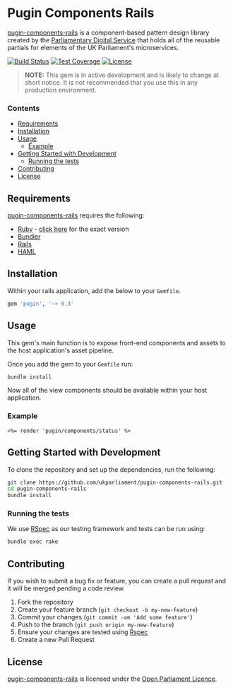 # Pugin Components Rails
[pugin-components-rails][pugin-components-rails] is a component-based pattern design library created by the [Parliamentary Digital Service][pds] that holds all of the reusable partials for elements of the UK Parliament's microservices.

[![Build Status][shield-travis]][info-travis] [![Test Coverage][shield-coveralls]][info-coveralls] [![License][shield-license]][info-license]

> **NOTE:** This gem is in active development and is likely to change at short notice. It is not recommended that you use this in any production environment.

### Contents
<!-- START doctoc generated TOC please keep comment here to allow auto update -->
<!-- DON'T EDIT THIS SECTION, INSTEAD RE-RUN doctoc TO UPDATE -->


- [Requirements](#requirements)
- [Installation](#installation)
- [Usage](#usage)
  - [Example](#example)
- [Getting Started with Development](#getting-started-with-development)
  - [Running the tests](#running-the-tests)
- [Contributing](#contributing)
- [License](#license)

<!-- END doctoc generated TOC please keep comment here to allow auto update -->


## Requirements
[pugin-components-rails][pugin-components-rails] requires the following:
* [Ruby][ruby] - [click here][ruby-version] for the exact version
* [Bundler][bundler]
* [Rails][rails]
* [HAML][haml]


## Installation
Within your rails application, add the below to your `Gemfile`.
```bash
gem 'pugin', '~> 0.3'
```


## Usage
This gem's main function is to expose front-end components and assets to the host application's asset pipeline.

Once you add the gem to your `Gemfile` run:
```bash
bundle install
```

Now all of the view components should be available within your host application.

### Example
```erb
<%= render 'pugin/components/status' %>
```


## Getting Started with Development
To clone the repository and set up the dependencies, run the following:
```bash
git clone https://github.com/ukparliament/pugin-components-rails.git
cd pugin-components-rails
bundle install
```

### Running the tests
We use [RSpec][rspec] as our testing framework and tests can be run using:
```bash
bundle exec rake
```


## Contributing
If you wish to submit a bug fix or feature, you can create a pull request and it will be merged pending a code review.

1. Fork the repository
1. Create your feature branch (`git checkout -b my-new-feature`)
1. Commit your changes (`git commit -am 'Add some feature'`)
1. Push to the branch (`git push origin my-new-feature`)
1. Ensure your changes are tested using [Rspec][rspec]
1. Create a new Pull Request


## License
[pugin-components-rails][pugin-components-rails] is licensed under the [Open Parliament Licence][info-license].

[ruby]:                   https://www.ruby-lang.org/en/
[bundler]:                http://bundler.io
[rspec]:                  http://rspec.info
[pugin-components-rails]: https://github.com/ukparliament/parliament.uk-pugin-components-rails
[pds]:                    https://www.parliament.uk/mps-lords-and-offices/offices/bicameral/parliamentary-digital-service/
[ruby-version]:           https://github.com/ukparliament/pugin/blob/master/.ruby-version
[rails]:                  http://rubyonrails.org
[haml]:                   http://haml.info

[info-travis]:            https://travis-ci.org/ukparliament/pugin
[shield-travis]:          https://img.shields.io/travis/ukparliament/pugin.svg

[info-coveralls]:         https://coveralls.io/github/ukparliament/pugin
[shield-coveralls]:       https://img.shields.io/coveralls/ukparliament/pugin.svg

[info-license]:           http://www.parliament.uk/site-information/copyright/open-parliament-licence/
[shield-license]:         https://img.shields.io/badge/license-Open%20Parliament%20Licence-blue.svg
